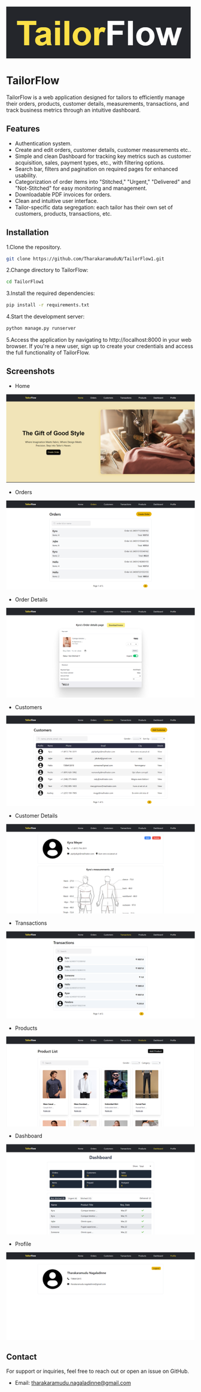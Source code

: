 
![TailorFlow Logo](/media/default/Logo.png)
# TailorFlow

TailorFlow is a web application designed for tailors to efficiently manage their orders, products, customer details, measurements, transactions, and track business metrics through an intuitive dashboard.


## Features

- Authentication system.
- Create and edit orders, customer details, customer measurements etc..
- Simple and clean Dashboard for tracking key metrics such as customer acquisition, sales, payment types, etc., with filtering options.
- Search bar, filters and pagination on required pages for enhanced usability.
- Categorization of order items into "Stitched," "Urgent," "Delivered" and "Not-Stitched" for easy monitoring and management.
- Downloadable PDF invoices for orders.
- Clean and intuitive user interface.
- Tailor-specific data segregation: each tailor has their own set of customers, products, transactions, etc.


## Installation

1.Clone the repository.

```bash
git clone https://github.com/TharakaramuduN/TailorFlow1.git
```
2.Change directory to TailorFlow:

```bash
cd TailorFlow1
```

3.Install the required dependencies:

```bash
pip install -r requirements.txt
```

4.Start the development server:

```bash
python manage.py runserver
```

5.Access the application by navigating to http://localhost:8000 in your web browser. If you're a new user, sign up to create your credentials and access the full functionality of TailorFlow.


## Screenshots

- Home
  
![Home](/media/default/app_screenshots/home.png)

- Orders
  
![Orders](/media/default/app_screenshots/orders.png)

- Order Details
  
![Order Details](/media/default/app_screenshots/order_details.png)

- Customers
  
![Customers](/media/default/app_screenshots/customers.png)

- Customer Details

![Customer Details](/media/default/app_screenshots/customer_details.png)

- Transactions
  
![Transactions](/media/default/app_screenshots/transactions.png)

- Products

![Products](/media/default/app_screenshots/products.png)

- Dashboard
  
![Dashboard](/media/default/app_screenshots/dashboard.png)

- Profile
  
![Profile](/media/default/app_screenshots/profile.png)


## Contact
For support or inquiries, feel free to reach out or open an issue on GitHub.
* Email: tharakaramudu.nagaladinne@gmail.com

